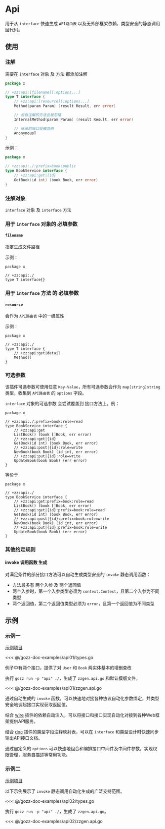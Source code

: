 # Api

用于从 `interface` 快速生成 `API路由表` 以及无外部框架依赖，类型安全的静态调用层代码。

## 使用

### 注解

需要在 `interface` 对象 及 方法 都添加注解

```go
package x

// +zz:api:[filename][:options...]
type T interface {
	// +zz:api:[resource][:options...]
	Method(param Param) (result Result, err error)

	// 没有注解的方法会被忽略
	InternalMethod(param Param) (result Result, err error)

	// 继承的接口会被忽略
	AnonymousT
}

```

示例：

```go
package x

// +zz:api:./:prefix=book:public
type BookService interface {
	// +zz:api:get|{id}
	GetBook(id int) (book Book, err error)
}
```

### 注解对象

`interface` 对象 及 `interface` 方法

### 用于 `interface` 对象的 必填参数

#### `filename`

指定生成文件路径

示例：

```go{3}
package x

// +zz:api:./
type T interface{}
```

### 用于 `interface` 方法 的 必填参数

#### `resource`

会作为 `API路由表` 中的一级属性

示例：

```go{5}
package x

// +zz:api:./
type T interface {
	// +zz:api:get|detail
	Method()
}
```

### 可选参数

该插件可选参数可使用任意 `Key-Value`，所有可选参数会作为 `map[string]string` 类型，收集到 `API路由表` 的 `options` 字段。

`interface` 对象的可选参数 会尝试覆盖到 接口方法上。例：

```go{3}
package x

// +zz:api:./:prefix=book:role=read
type BookService interface {
	// +zz:api:get
	ListBook() (book []Book, err error)
	// +zz:api:get|{id}
	GetBook(id int) (book Book, err error)
	// +zz:api:post|{id}:role=write
	NewBook(book Book) (id int, err error)
	// +zz:api:put|{id}:role=write
	UpdateBook(book Book) (err error)
}
```

等价于

```go{5,7,9,11}
package x

// +zz:api:./
type BookService interface {
	// +zz:api:get:prefix=book:role=read
	ListBook() (book []Book, err error)
	// +zz:api:get|{id}:prefix=book:role=read
	GetBook(id int) (book Book, err error)
	// +zz:api:post|{id}:prefix=book:role=write
	NewBook(book Book) (id int, err error)
	// +zz:api:put|{id}:prefix=book:role=write
	UpdateBook(book Book) (err error)
}
```

### 其他约定规则

#### invoke 调用函数 生成

对满足条件的部分接口方法可以自动生成类型安全的 `invoke` 静态调用函数：

- 方法最多有 两个入参 及 两个返回值
- 两个入参时，第一个入参类型必须为 `context.Context`，且第二个入参为不同类型
- 两个返回值，第二个返回值类型必须为 `error`，且第一个返回值为不同类型

## 示例

### 示例一

[示例项目](https://github.com/go-zing/gozz-doc-examples/tree/main/api01)

<<< @/gozz-doc-examples/api01/types.go

例子中有两个接口，提供了对 `User` 和 `Book` 两实体基本的增删查改

执行 `gozz run -p "api" ./`，生成了 `zzgen.api.go` 和默认模版文件。

<<< @/gozz-doc-examples/api01/zzgen.api.go

通过自动生成的 `invoke` 函数，可以快速地对接各种协议自动化参数绑定，并类型安全地调起接口实现获取返回值。

结合 [wire](./wire.md) 插件的依赖自动注入，可以将接口和接口实现自动化对接到各种Web框架提供API服务。

结合 [doc](./doc.md) 插件的类型字段注释映射表，可以在 `interface` 和类型设计时快速同步输出API接口文档。

通过自定义的 `options` 可以快速地组合和编排接口中间件及中间件参数，实现权限管理，服务自描述等常用功能。

### 示例二

[示例项目](https://github.com/go-zing/gozz-doc-examples/tree/main/api02)

以下示例展示了 `invoke` 静态调用自动化生成的广泛支持范围。

<<< @/gozz-doc-examples/api02/types.go

执行 `gozz run -p "api" ./`，生成了 `zzgen.api.go`。

<<< @/gozz-doc-examples/api02/zzgen.api.go